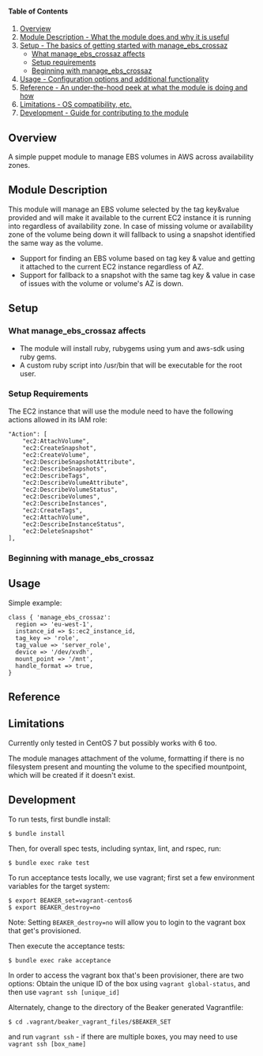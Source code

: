 #### Table of Contents

1. [Overview](#overview)
2. [Module Description - What the module does and why it is useful](#module-description)
3. [Setup - The basics of getting started with manage_ebs_crossaz](#setup)
    * [What manage_ebs_crossaz affects](#what-manage_ebs_crossaz-affects)
    * [Setup requirements](#setup-requirements)
    * [Beginning with manage_ebs_crossaz](#beginning-with-manage_ebs_crossaz)
4. [Usage - Configuration options and additional functionality](#usage)
5. [Reference - An under-the-hood peek at what the module is doing and how](#reference)
5. [Limitations - OS compatibility, etc.](#limitations)
6. [Development - Guide for contributing to the module](#development)

## Overview

A simple puppet module to manage EBS volumes in AWS across availability zones.      

## Module Description

This module will manage an EBS volume selected by the tag key&value provided and will make it available to the current EC2 instance 
it is running into regardless of availability zone. In case of missing volume or availability zone of the volume being down it will
fallback to using a snapshot identified the same way as the volume. 

- Support for finding an EBS volume based on tag key & value and getting it attached to the current EC2 instance regardless of AZ.
- Support for fallback to a snapshot with the same tag key & value in case of issues with the volume or volume's AZ is down.

## Setup

### What manage_ebs_crossaz affects

* The module will install ruby, rubygems using yum and aws-sdk using ruby gems.
* A custom ruby script into /usr/bin that will be executable for the root user.

### Setup Requirements

The EC2 instance that will use the module need to have the following actions allowed in its IAM role:
```
"Action": [
    "ec2:AttachVolume",
    "ec2:CreateSnapshot",
    "ec2:CreateVolume",
    "ec2:DescribeSnapshotAttribute",
    "ec2:DescribeSnapshots",
    "ec2:DescribeTags",
    "ec2:DescribeVolumeAttribute",
    "ec2:DescribeVolumeStatus",
    "ec2:DescribeVolumes",
    "ec2:DescribeInstances",
    "ec2:CreateTags",
    "ec2:AttachVolume",
    "ec2:DescribeInstanceStatus",
    "ec2:DeleteSnapshot"
],
```


### Beginning with manage_ebs_crossaz

## Usage

Simple example:
```
class { 'manage_ebs_crossaz':
  region => 'eu-west-1',
  instance_id => $::ec2_instance_id,
  tag_key => 'role',
  tag_value => 'server_role',
  device => '/dev/xvdh',
  mount_point => '/mnt',
  handle_format => true,
} 
```
## Reference

## Limitations

Currently only tested in CentOS 7 but possibly works with 6 too.

The module manages attachment of the volume, formatting if there is no filesystem present
and mounting the volume to the specified mountpoint, which will be created if it doesn't exist.

## Development

To run tests, first bundle install:

```shell
$ bundle install
```

Then, for overall spec tests, including syntax, lint, and rspec, run:

```shell
$ bundle exec rake test
```

To run acceptance tests locally, we use vagrant; first set a few environment variables for the target system:

```shell
$ export BEAKER_set=vagrant-centos6
$ export BEAKER_destroy=no
```
Note: Setting `BEAKER_destroy=no` will allow you to login to the vagrant box that get's provisioned.

Then execute the acceptance tests:

```shell
$ bundle exec rake acceptance
```

In order to access the vagrant box that's been provisioner, there are two options:
Obtain the unique ID of the box using `vagrant global-status`, and then use `vagrant ssh [unique_id]`

Alternately, change to the directory of the Beaker generated Vagrantfile:
```
$ cd .vagrant/beaker_vagrant_files/$BEAKER_SET
```
and run `vagrant ssh` - if there are multiple boxes, you may need to use `vagrant ssh [box_name]`
